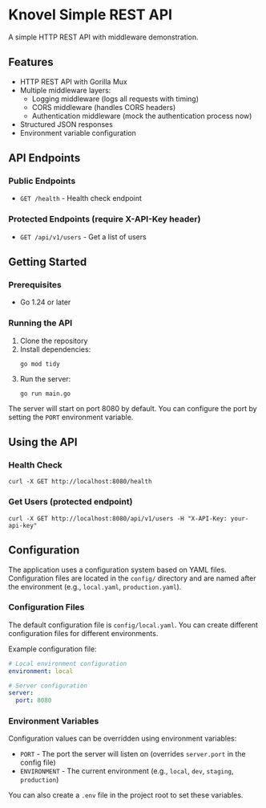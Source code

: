 # Knovel Simple REST API

A simple HTTP REST API with middleware demonstration.

## Features

- HTTP REST API with Gorilla Mux
- Multiple middleware layers:
  - Logging middleware (logs all requests with timing)
  - CORS middleware (handles CORS headers)
  - Authentication middleware (mock the authentication process now)
- Structured JSON responses
- Environment variable configuration

## API Endpoints

### Public Endpoints

- `GET /health` - Health check endpoint

### Protected Endpoints (require X-API-Key header)

- `GET /api/v1/users` - Get a list of users

## Getting Started

### Prerequisites

- Go 1.24 or later

### Running the API

1. Clone the repository
2. Install dependencies:
   ```
   go mod tidy
   ```
3. Run the server:
   ```
   go run main.go
   ```

The server will start on port 8080 by default. You can configure the port by setting the `PORT` environment variable.

## Using the API

### Health Check

```
curl -X GET http://localhost:8080/health
```

### Get Users (protected endpoint)

```
curl -X GET http://localhost:8080/api/v1/users -H "X-API-Key: your-api-key"
```

## Configuration

The application uses a configuration system based on YAML files. Configuration files are located in the `config/` directory and are named after the environment (e.g., `local.yaml`, `production.yaml`).

### Configuration Files

The default configuration file is `config/local.yaml`. You can create different configuration files for different environments.

Example configuration file:

```yaml
# Local environment configuration
environment: local

# Server configuration
server:
  port: 8080
```

### Environment Variables

Configuration values can be overridden using environment variables:

- `PORT` - The port the server will listen on (overrides `server.port` in the config file)
- `ENVIRONMENT` - The current environment (e.g., `local`, `dev`, `staging`, `production`)

You can also create a `.env` file in the project root to set these variables.
